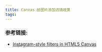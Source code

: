 ```yaml
---
title: Canvas 给图片添加滤镜效果
tags: 
---
```

### 参考链接:
- [Instagram-style filters in HTML5 Canvas](https://www.viget.com/articles/instagram-style-filters-in-html5-canvas/)
